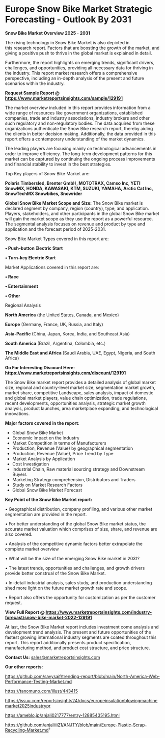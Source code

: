   # Europe Snow Bike Market Strategic Forecasting - Outlook By 2031

<Strong> Snow Bike Market Overview 2025 - 2031</strong>

The rising technology in Snow Bike Market is also depicted in this research report. Factors that are boosting the growth of the market, and giving a positive push to thrive in the global market is explained in detail.

Furthermore, the report highlights on emerging trends, significant drivers, challenges, and opportunities, providing all necessary data for thriving in the industry. This report market research offers a comprehensive perspective, including an in-depth analysis of the present and future scenarios within the industry.

<strong>Request Sample Report @ <a href=https://www.marketreportsinsights.com/sample/129191>https://www.marketreportsinsights.com/sample/129191</a></strong>

The market overview included in this report provides information from a wide range of resources like government organizations, established companies, trade and industry associations, industry brokers and other such regulatory and non-regulatory bodies. The data acquired from these organizations authenticate the Snow Bike research report, thereby aiding the clients in better decision making. Additionally, the data provided in this report offers a contemporary understanding of the market dynamics.

The leading players are focusing mainly on technological advancements in order to improve efficiency. The long-term development patterns for this market can be captured by continuing the ongoing process improvements and financial stability to invest in the best strategies.

Top Key players of Snow Bike Market are:

<strong>Polaris Timbersled, Brenter GmbH, MOTOTRAX, Camso Inc, YETI SnowMX, HONDA, KAWASAKI, KTM, SUZUKI, YAMAHA, Arctic Cat Inc, SnowTechMX Snowbikes, Snowrider</strong>

<strong><b>Global Snow Bike Market Scope and Size:</b></strong>
The Snow Bike market is declared segment by company, region (country), type, and application. Players, stakeholders, and other participants in the global Snow Bike market will gain the market scope as they use the report as a powerful resource. The segmental analysis focuses on revenue and product by type and application and the forecast period of 2025-2031.

Snow Bike Market Types covered in this report are:

<strong>• Push-button Electric Start

• Turn-key Electric Start</strong>

Market Applications covered in this report are:

<strong>• Race

• Entertainment

• Other</strong> 

Regional Analysis

<strong>North America</strong> (the United States, Canada, and Mexico)

<strong>Europe</strong> (Germany, France, UK, Russia, and Italy)

<strong>Asia-Pacific</strong> (China, Japan, Korea, India, and Southeast Asia)

<strong>South America</strong> (Brazil, Argentina, Colombia, etc.)

<strong>The Middle East and Africa</strong> (Saudi Arabia, UAE, Egypt, Nigeria, and South Africa)

<strong>Go For Interesting Discount Here: <a href=https://www.marketreportsinsights.com/discount/129191>https://www.marketreportsinsights.com/discount/129191</a></strong>

The Snow Bike market report provides a detailed analysis of global market size, regional and country-level market size, segmentation market growth, market share, competitive Landscape, sales analysis, impact of domestic and global market players, value chain optimization, trade regulations, recent developments, opportunities analysis, strategic market growth analysis, product launches, area marketplace expanding, and technological innovations.

<strong><b>Major factors covered in the report:</b></strong>
<ul>
  <li>Global Snow Bike Market </li>
  <li>Economic Impact on the Industry</li>
  <li>Market Competition in terms of Manufacturers</li>
  <li>Production, Revenue (Value) by geographical segmentation</li>
  <li>Production, Revenue (Value), Price Trend by Type</li>
  <li>Market Analysis by Application</li>
  <li>Cost Investigation</li>
  <li>Industrial Chain, Raw material sourcing strategy and Downstream Buyers</li>
  <li>Marketing Strategy comprehension, Distributors and Traders</li>
  <li>Study on Market Research Factors</li>
  <li>Global Snow Bike Market Forecast</li>
</ul>

<strong><b>Key Point of the Snow Bike Market report:</b></strong>

• Geographical distribution, company profiling, and various other market segmentation are provided in the report.

• For better understanding of the global Snow Bike market status, the accurate market valuation which comprises of size, share, and revenue are also covered.

• Analysis of the competitive dynamic factors better extrapolate the complete market overview

• What will be the size of the emerging Snow Bike market in 2031?

• The latest trends, opportunities and challenges, and growth drivers provide better construal of the Snow Bike Market.

• In-detail industrial analysis, sales study, and production understanding shed more light on the future market growth rate and scope.

• Report also offers the opportunity for customization as per the customer request.

<strong><b>View Full Report @ <a href=https://www.marketreportsinsights.com/industry-forecast/snow-bike-market-2022-129191>https://www.marketreportsinsights.com/industry-forecast/snow-bike-market-2022-129191</a></b></strong>


At last, the Snow Bike Market report includes investment come analysis and development trend analysis. The present and future opportunities of the fastest growing international industry segments are coated throughout this report. This report additionally presents product specification, manufacturing method, and product cost structure, and price structure.

<strong>Contact Us:</strong>
sales@marketreportsinsights.com

<strong>Our other reports:</strong>

<a href=https://github.com/sayysaif/trending-report/blob/main/North-America-Web-Performance-Testing-Market.md>https://github.com/sayysaif/trending-report/blob/main/North-America-Web-Performance-Testing-Market.md</a>

<a href=https://tanomuno.com/illust/443415>https://tanomuno.com/illust/443415</a>

<a href=https://issuu.com/reportsinsights24/docs/europeinsulationblowingmachinemarket2025industrypr>https://issuu.com/reportsinsights24/docs/europeinsulationblowingmachinemarket2025industrypr</a>

<a href=https://ameblo.jp/anjali0217777/entry-12885435195.html>https://ameblo.jp/anjali0217777/entry-12885435195.html</a>

<a href=https://github.com/anjaliiii21/ANJTY/blob/main/Europe-Plastic-Scrap-Recycling-Market.md>https://github.com/anjaliiii21/ANJTY/blob/main/Europe-Plastic-Scrap-Recycling-Market.md</a>"

